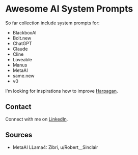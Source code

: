 # Awesome AI System Prompts

So far collection include system prompts for:

- BlackboxAI
- Bolt.new
- ChatGPT
- Claude
- Cline
- Loveable
- Manus
- MetaAI
- same.new
- v0

I'm looking for inspirations how to improve [Harpagan](https://harpagan.com).

## Contact

Connect with me on [LinkedIn](https://www.linkedin.com/in/dontriskit/).

## Sources

- MetaAI LLama4: Zibri, u/Robert__Sinclair
